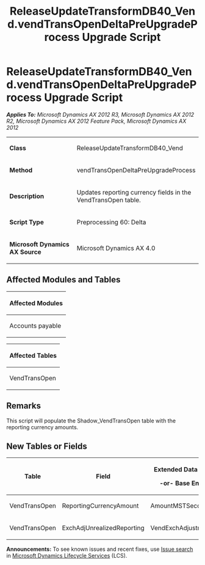 ﻿---
title: ReleaseUpdateTransformDB40_Vend.vendTransOpenDeltaPreUpgradeProcess Upgrade Script
TOCTitle: ReleaseUpdateTransformDB40_Vend.vendTransOpenDeltaPreUpgradeProcess Upgrade Script
ms:assetid: 9454eeda-1610-a528-2557-510deb939092
ms:mtpsurl: https://msdn.microsoft.com/en-us/library/JJ686142(v=AX.60)
ms:contentKeyID: 49709846
ms.date: 05/18/2015
mtps_version: v=AX.60
---

# ReleaseUpdateTransformDB40\_Vend.vendTransOpenDeltaPreUpgradeProcess Upgrade Script 


_**Applies To:** Microsoft Dynamics AX 2012 R3, Microsoft Dynamics AX 2012 R2, Microsoft Dynamics AX 2012 Feature Pack, Microsoft Dynamics AX 2012_

<table>
<colgroup>
<col style="width: 50%" />
<col style="width: 50%" />
</colgroup>
<tbody>
<tr class="odd">
<td><p><strong>Class</strong></p></td>
<td><p>ReleaseUpdateTransformDB40_Vend</p></td>
</tr>
<tr class="even">
<td><p><strong>Method</strong></p></td>
<td><p>vendTransOpenDeltaPreUpgradeProcess</p></td>
</tr>
<tr class="odd">
<td><p><strong>Description</strong></p></td>
<td><p>Updates reporting currency fields in the VendTransOpen table.</p></td>
</tr>
<tr class="even">
<td><p><strong>Script Type</strong></p></td>
<td><p>Preprocessing 60: Delta</p></td>
</tr>
<tr class="odd">
<td><p><strong>Microsoft Dynamics AX Source</strong></p></td>
<td><p>Microsoft Dynamics AX 4.0</p></td>
</tr>
</tbody>
</table>


## Affected Modules and Tables

<table>
<colgroup>
<col style="width: 100%" />
</colgroup>
<thead>
<tr class="header">
<th><p>Affected Modules</p></th>
</tr>
</thead>
<tbody>
<tr class="odd">
<td><p>Accounts payable</p></td>
</tr>
</tbody>
</table>


<table>
<colgroup>
<col style="width: 100%" />
</colgroup>
<thead>
<tr class="header">
<th><p>Affected Tables</p></th>
</tr>
</thead>
<tbody>
<tr class="odd">
<td><p>VendTransOpen</p></td>
</tr>
</tbody>
</table>


## Remarks

This script will populate the Shadow\_VendTransOpen table with the reporting currency amounts.

## New Tables or Fields

<table>
<colgroup>
<col style="width: 33%" />
<col style="width: 33%" />
<col style="width: 33%" />
</colgroup>
<thead>
<tr class="header">
<th><p>Table</p></th>
<th><p>Field</p></th>
<th><p>Extended Data Type</p>
<p>-or- Base Enum</p></th>
</tr>
</thead>
<tbody>
<tr class="odd">
<td><p>VendTransOpen</p></td>
<td><p>ReportingCurrencyAmount</p></td>
<td><p>AmountMSTSecondary</p></td>
</tr>
<tr class="even">
<td><p>VendTransOpen</p></td>
<td><p>ExchAdjUnrealizedReporting</p></td>
<td><p>VendExchAdjustment</p></td>
</tr>
</tbody>
</table>

  
**Announcements:** To see known issues and recent fixes, use [Issue search](http://go.microsoft.com/fwlink/?linkid=389258) in [Microsoft Dynamics Lifecycle Services](http://go.microsoft.com/fwlink/?linkid=306505) (LCS).

